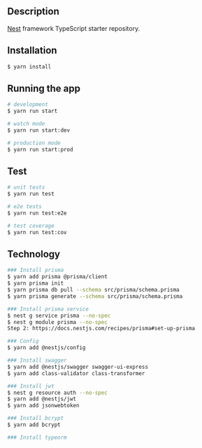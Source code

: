 ## Description

[Nest](https://github.com/nestjs/nest) framework TypeScript starter repository.

## Installation

```bash
$ yarn install
```

## Running the app

```bash
# development
$ yarn run start

# watch mode
$ yarn run start:dev

# production mode
$ yarn run start:prod
```

## Test

```bash
# unit tests
$ yarn run test

# e2e tests
$ yarn run test:e2e

# test coverage
$ yarn run test:cov
```

## Technology

```bash
### Install prisma
$ yarn add prisma @prisma/client
$ yarn prisma init
$ yarn prisma db pull --schema src/prisma/schema.prisma
$ yarn prisma generate --schema src/prisma/schema.prisma

### Install prisma service
$ nest g service prisma --no-spec
$ nest g module prisma --no-spec
Step 2: https://docs.nestjs.com/recipes/prisma#set-up-prisma

### Config
$ yarn add @nestjs/config

### Install swagger
$ yarn add @nestjs/swagger swagger-ui-express
$ yarn add class-validator class-transformer

### Install jwt
$ nest g resource auth --no-spec
$ yarn add @nestjs/jwt
$ yarn add jsonwebtoken

### Install bcrypt
$ yarn add bcrypt

### Install typeorm

```
